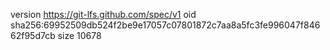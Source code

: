 version https://git-lfs.github.com/spec/v1
oid sha256:69952509db524f2be9e17057c07801872c7aa8a5fc3fe996047f84662f95d7cb
size 10678
